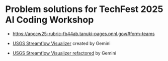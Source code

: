 # Problem solutions for TechFest 2025 AI Coding Workshop

- https://apccw25-rubric-fb44ab.tanuki-pages.pnnl.gov/#form-teams

- [USGS Streamflow Visualizer](https://g.co/gemini/share/67f7a7b94ca8) created by Gemini
- [USGS Streamflow Visualizer refactored](https://g.co/gemini/share/b15ca00864bc) by Gemini